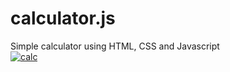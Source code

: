 # calculator.js
Simple calculator using HTML, CSS and Javascript
<br/>
<a href="https://ibb.co/qYtSLPy"><img src="https://i.ibb.co/1GDgYwv/calc.png" alt="calc" border="0" style="align-item: center;"></a>
